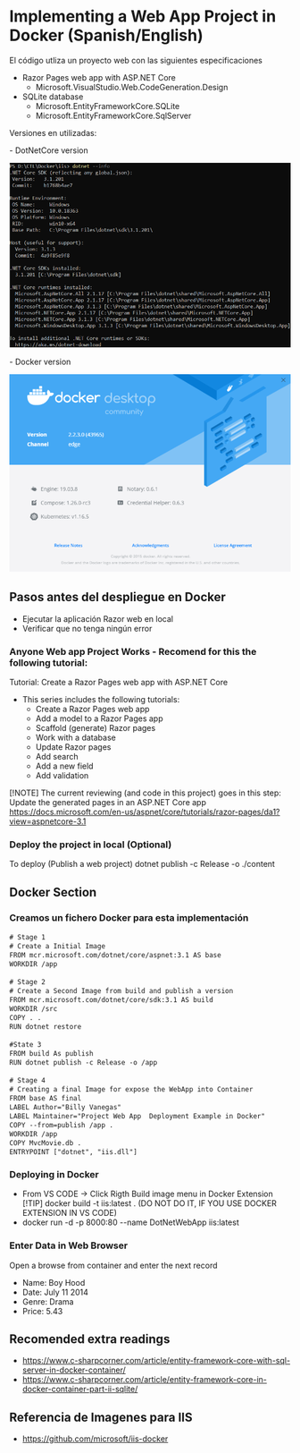 # Implementing a Web App Project in Docker (Spanish/English)
<p>El código utliza un proyecto web con las siguientes especificaciones</p>

- Razor Pages web app with ASP.NET Core
    - Microsoft.VisualStudio.Web.CodeGeneration.Design
- SQLite database
    - Microsoft.EntityFrameworkCore.SQLite
    - Microsoft.EntityFrameworkCore.SqlServer

<p>Versiones en utilizadas:</p>
- DotNetCore version

![dotnet version](/images/dotnetversion.png?raw=true)

</p>
- Docker version

![docker version](images/dockerversion.png?raw=true)

## Pasos antes del despliegue en Docker
- Ejecutar la aplicación Razor web en local
- Verificar que no tenga ningún error

### Anyone Web app Project Works - Recomend for this the following tutorial:
Tutorial: Create a Razor Pages web app with ASP.NET Core

- This series includes the following tutorials:
    - Create a Razor Pages web app
    - Add a model to a Razor Pages app
    - Scaffold (generate) Razor pages
    - Work with a database
    - Update Razor pages
    - Add search
    - Add a new field
    - Add validation

[!NOTE] 
The current reviewing (and code in this project) goes in this step:
Update the generated pages in an ASP.NET Core app
https://docs.microsoft.com/en-us/aspnet/core/tutorials/razor-pages/da1?view=aspnetcore-3.1

### Deploy the project in local (Optional)
To deploy (Publish a web project)
dotnet publish -c Release -o ./content

##  Docker Section
### Creamos un fichero Docker para esta implementación
``` 
# Stage 1
# Create a Initial Image
FROM mcr.microsoft.com/dotnet/core/aspnet:3.1 AS base
WORKDIR /app

# Stage 2
# Create a Second Image from build and publish a version
FROM mcr.microsoft.com/dotnet/core/sdk:3.1 AS build
WORKDIR /src
COPY . .
RUN dotnet restore

#State 3
FROM build As publish
RUN dotnet publish -c Release -o /app

# Stage 4
# Creating a final Image for expose the WebApp into Container
FROM base AS final
LABEL Author="Billy Vanegas"  
LABEL Maintainer="Project Web App  Deployment Example in Docker"  
COPY --from=publish /app .
WORKDIR /app
COPY MvcMovie.db .
ENTRYPOINT ["dotnet", "iis.dll"]
```

### Deploying in Docker
- From VS CODE -> Click Rigth Build image menu in Docker Extension
[!TIP]
docker build -t iis:latest . (DO NOT DO IT, IF YOU USE DOCKER EXTENSION IN VS CODE)
- docker run -d -p 8000:80 --name DotNetWebApp iis:latest

### Enter Data in Web Browser 
Open a browse from container and enter the next record
- Name: Boy Hood
- Date: July 11 2014
- Genre: Drama
- Price: 5.43


##  Recomended extra readings
- https://www.c-sharpcorner.com/article/entity-framework-core-with-sql-server-in-docker-container/
- https://www.c-sharpcorner.com/article/entity-framework-core-in-docker-container-part-ii-sqlite/

## Referencia de Imagenes para IIS
- https://github.com/microsoft/iis-docker
